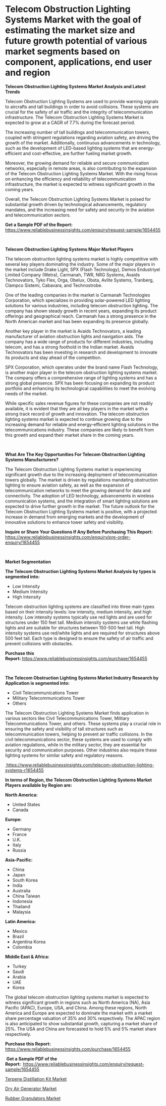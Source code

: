 <p><h1>Telecom Obstruction Lighting Systems Market with the goal of estimating the market size and future growth potential of various market segments based on component, applications, end user and region</h1></p><p><strong>Telecom Obstruction Lighting Systems Market Analysis and Latest Trends</strong></p>
<p><p>Telecom Obstruction Lighting Systems are used to provide warning signals to aircrafts and tall buildings in order to avoid collisions. These systems are crucial for the safety of air traffic and the integrity of telecommunication infrastructure. The Telecom Obstruction Lighting Systems Market is expected to grow at a CAGR of 7.7% during the forecast period.</p><p>The increasing number of tall buildings and telecommunication towers, coupled with stringent regulations regarding aviation safety, are driving the growth of the market. Additionally, continuous advancements in technology, such as the development of LED-based lighting systems that are energy-efficient and cost-effective, are further fueling market growth.</p><p>Moreover, the growing demand for reliable and secure communication networks, especially in remote areas, is also contributing to the expansion of the Telecom Obstruction Lighting Systems Market. With the rising focus on enhancing the efficiency and reliability of telecommunication infrastructure, the market is expected to witness significant growth in the coming years.</p><p>Overall, the Telecom Obstruction Lighting Systems Market is poised for substantial growth driven by technological advancements, regulatory mandates, and the increasing need for safety and security in the aviation and telecommunication sectors.</p></p>
<p><strong>Get a Sample PDF of the Report:&nbsp;</strong> <a href="https://www.reliablebusinessinsights.com/enquiry/request-sample/1654455">https://www.reliablebusinessinsights.com/enquiry/request-sample/1654455</a></p>
<p>&nbsp;</p>
<p><strong>Telecom Obstruction Lighting Systems Major Market Players</strong></p>
<p><p>The telecom obstruction lighting systems market is highly competitive with several key players dominating the industry. Some of the major players in the market include Drake Light, SPX (Flash Technology), Demos Endustriyel Limited Company (Wetra), Carmanah, TWR, NRG Systems, Avaids Technovators, Tyko Flex, Orga, Obelux, Obsta, Avlite Systems, Tranberg, Clampco Sistemi, Cabavara, and Technostrobe.</p><p>One of the leading companies in the market is Carmanah Technologies Corporation, which specializes in providing solar-powered LED lighting solutions for various industries, including telecom obstruction lighting. The company has shown steady growth in recent years, expanding its product offerings and geographical reach. Carmanah has a strong presence in the North American market and has been expanding its presence globally.</p><p>Another key player in the market is Avaids Technovators, a leading manufacturer of aviation obstruction lights and navigation aids. The company has a wide range of products for different industries, including telecom, and has a strong foothold in the Indian market. Avaids Technovators has been investing in research and development to innovate its products and stay ahead of the competition.</p><p>SPX Corporation, which operates under the brand name Flash Technology, is another major player in the telecom obstruction lighting systems market. The company offers a comprehensive range of lighting systems and has a strong global presence. SPX has been focusing on expanding its product portfolio and enhancing its technological capabilities to meet the evolving needs of the market.</p><p>While specific sales revenue figures for these companies are not readily available, it is evident that they are all key players in the market with a strong track record of growth and innovation. The telecom obstruction lighting systems market is expected to continue growing due to the increasing demand for reliable and energy-efficient lighting solutions in the telecommunications industry. These companies are likely to benefit from this growth and expand their market share in the coming years.</p></p>
<p>&nbsp;</p>
<p><strong>What Are The Key Opportunities For Telecom Obstruction Lighting Systems Manufacturers?</strong></p>
<p><p>The Telecom Obstruction Lighting Systems market is experiencing significant growth due to the increasing deployment of telecommunication towers globally. The market is driven by regulations mandating obstruction lighting to ensure aviation safety, as well as the expansion of telecommunication networks to meet the growing demand for data and connectivity. The adoption of LED technology, advancements in wireless communication systems, and the integration of smart lighting solutions are expected to drive further growth in the market. The future outlook for the Telecom Obstruction Lighting Systems market is positive, with a projected increase in demand from emerging markets and the development of innovative solutions to enhance tower safety and visibility.</p></p>
<p><strong>Inquire or Share Your Questions If Any Before Purchasing This Report:</strong> <a href="https://www.reliablebusinessinsights.com/enquiry/pre-order-enquiry/1654455">https://www.reliablebusinessinsights.com/enquiry/pre-order-enquiry/1654455</a></p>
<p>&nbsp;</p>
<p><strong>Market Segmentation</strong></p>
<p><strong>The Telecom Obstruction Lighting Systems Market Analysis by types is segmented into:</strong></p>
<p><ul><li>Low Intensity</li><li>Medium Intensity</li><li>High Intensity</li></ul></p>
<p><p>Telecom obstruction lighting systems are classified into three main types based on their intensity levels: low intensity, medium intensity, and high intensity. Low intensity systems typically use red lights and are used for structures under 150 feet tall. Medium intensity systems use white flashing lights and are suitable for structures between 150-500 feet tall. High intensity systems use red/white lights and are required for structures above 500 feet tall. Each type is designed to ensure the safety of air traffic and prevent collisions with obstacles.</p></p>
<p><strong>Purchase this Report:&nbsp;</strong><a href="https://www.reliablebusinessinsights.com/purchase/1654455">https://www.reliablebusinessinsights.com/purchase/1654455</a></p>
<p>&nbsp;</p>
<p><strong>The Telecom Obstruction Lighting Systems Market Industry Research by Application is segmented into:</strong></p>
<p><ul><li>Civil Telecommunications Tower</li><li>Military Telecommunications Tower</li><li>Others</li></ul></p>
<p><p>The Telecom Obstruction Lighting Systems Market finds application in various sectors like Civil Telecommunications Tower, Military Telecommunications Tower, and others. These systems play a crucial role in ensuring the safety and visibility of tall structures such as telecommunication towers, helping to prevent air traffic collisions. In the civil telecommunications sector, these systems are used to comply with aviation regulations, while in the military sector, they are essential for security and communication purposes. Other industries also require these lighting systems for similar safety and regulatory reasons.</p></p>
<p><a href="https://www.reliablebusinessinsights.com/telecom-obstruction-lighting-systems-r1654455">&nbsp;https://www.reliablebusinessinsights.com/telecom-obstruction-lighting-systems-r1654455</a></p>
<p><strong>In terms of Region, the Telecom Obstruction Lighting Systems Market Players available by Region are:</strong></p>
<p>
    <p> <strong> North America: </strong>
        <ul>
            <li>United States</li>
            <li>Canada</li>
        </ul>
        </p> 
    <p> <strong> Europe: </strong>
        <ul>
            <li>Germany</li>
            <li>France</li>
            <li>U.K.</li>
            <li>Italy</li>
            <li>Russia</li>
        </ul>
        </p> 
    <p> <strong> Asia-Pacific: </strong>
        <ul>
            <li>China</li>
            <li>Japan</li>
            <li>South Korea</li>
            <li>India</li>
            <li>Australia</li>
            <li>China Taiwan</li>
            <li>Indonesia</li>
            <li>Thailand</li>
            <li>Malaysia</li>
        </ul>
        </p> 
    <p> <strong> Latin America: </strong>
        <ul>
            <li>Mexico</li>
            <li>Brazil</li>
            <li>Argentina Korea</li>
            <li>Colombia</li>
        </ul>
        </p> 
    <p> <strong> Middle East & Africa: </strong>
        <ul>
            <li>Turkey</li>
            <li>Saudi</li>
            <li>Arabia</li>
            <li>UAE</li>
            <li>Korea</li>
        </ul>
    </p>
    </p>
<p><p>The global telecom obstruction lighting systems market is expected to witness significant growth in regions such as North America (NA), Asia Pacific (APAC), Europe, USA, and China. Among these regions, North America and Europe are expected to dominate the market with a market share percentage valuation of 35% and 30% respectively. The APAC region is also anticipated to show substantial growth, capturing a market share of 25%. The USA and China are forecasted to hold 5% and 5% market share respectively.</p></p>
<p><strong>Purchase this Report: </strong><a href="https://www.reliablebusinessinsights.com/purchase/1654455">https://www.reliablebusinessinsights.com/purchase/1654455</a></p>
<p>&nbsp;<strong>Get a Sample PDF of the Report:&nbsp;&nbsp;</strong><a href="https://www.reliablebusinessinsights.com/enquiry/request-sample/1654455">https://www.reliablebusinessinsights.com/enquiry/request-sample/1654455</a></p>
<p><strong></strong></p>
<p><p><a href="https://github.com/kumertitash/Market-Research-Report-List-1/blob/main/terpene-distillation-kit-market.md">Terpene Distillation Kit Market</a></p><p><a href="https://github.com/huqhwmcs55/Market-Research-Report-List-1/blob/main/dry-air-generator-market.md">Dry Air Generator Market</a></p><p><a href="https://github.com/dancokkoe288/Market-Research-Report-List-1/blob/main/rubber-granulators-market.md">Rubber Granulators Market</a></p></p>